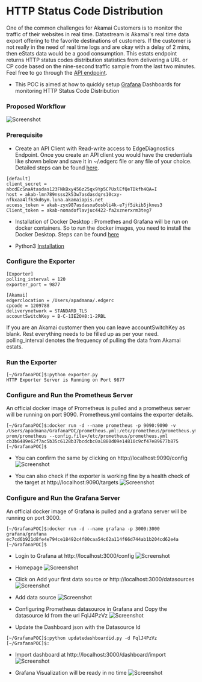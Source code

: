 # HTTP Status Code Distribution
One of the common challenges for Akamai Customers is to monitor the traffic of their websites in real time. Datastream is Akamai's real time data export offering to the favorite destinations of customers. If the customer is not really in the need of real time logs and are okay with a delay of 2 mins, then eStats data would be a good consumption. This estats endpoint returns HTTP status codes distribution statistics from delivering a URL or CP code based on the nine-second traffic sample from the last two minutes.
Feel free to go through the [API endpoint](https://techdocs.akamai.com/edge-diagnostics/reference/post-estats).

- This POC is aimed at how to quickly setup [Grafana](https://grafana.com/) Dashboards for monitoring HTTP Status Code Distribution

### Proposed Workflow
![Screenshot](images/arch.jpg)

### Prerequisite
- Create an API Client with Read-write access to EdgeDiagnostics Endpoint. Once you create an API client you would have the credentials like shown below and save it in ~/.edgerc file or any file of your choice. Detailed steps can be found [here](https://techdocs.akamai.com/developer/docs/set-up-authentication-credentials).
```
[default] 
client_secret = abcdEcSnaAtasdas123FNkBxy456z25qx9Yp5CPUxlEfQeTDkfh4QA=I 
host = akab-lmn789nsss2k53w7asdasdqrs10cxy-nfkxaa4lfk3kd6ym.luna.akamaiapis.net 
access_token = akab-zyx987asdasxa6osbli4k-e7jf5ikib5jknes3
Client_token = akab-nomadoflavjuc4422-fa2xznerxrm3teg7
```

- Installation of Docker Desktop : Promethes and Grafana will be run on docker containers. So to run the docker images, you need to install the Docker Desktop. Steps can be found [here](https://www.docker.com/products/docker-desktop/)

- Python3 [Installation](https://www.python.org/downloads/) 

### Configure the Exporter
```
[Exporter]
polling_interval = 120
exporter_port = 9877

[Akamai]
edgerclocation = /Users/apadmana/.edgerc
cpcode = 1209788
deliverynetwork = STANDARD_TLS
accountSwitchKey = B-C-1IE2OH8:1-2RBL
```
If you are an Akamai customer then you can leave accountSwitchKey as blank. Rest everything needs to be filled up as per your need.
polling_interval denotes the frequency of pulling the data from Akamai estats.


### Run the Exporter
```
[~/GrafanaPOC]$:python exporter.py 
HTTP Exporter Server is Running on Port 9877
```

### Configure and Run the Prometheus Server
An official docker image of Prometheus is pulled and a prometheus server will be running on port 9090. Prometheus.yml contains the exporter details.
```
[~/GrafanaPOC]$:docker run -d --name prometheus -p 9090:9090 -v /Users/apadmana/GrafanaPOC/prometheus.yml:/etc/prometheus/prometheus.yml prom/prometheus --config.file=/etc/prometheus/prometheus.yml
cb3b6489e62f7ac5b35c6128b37bcdcbc0a1880d09e14810c9cf47e89677b875
[~/GrafanaPOC]$
```

- You can confirm the same by clicking on http://localhost:9090/config
![Screenshot](images/promconfig.png)

- You can also check if the exporter is working fine by a health check of the target at http://localhost:9090/targets
![Screenshot](images/promtargets.png)


### Configure and Run the Grafana Server
An official docker image of Grafana is pulled and a grafana server will be running on port 3000. 
```
[~/GrafanaPOC]$:docker run -d --name grafana -p 3000:3000 grafana/grafana
ec7cd6b921d8fe4e794ce18492c4f80caa54c62a114f66d744ab1b204cd62e4a
[~/GrafanaPOC]$
```

- Login to Grafana at http://localhost:3000/config
![Screenshot](images/grafanlogin.png)

- Homepage
![Screenshot](images/grafanahome.png)

- Click on Add your first data source or http://localhost:3000/datasources
![Screenshot](images/grafanadatasource.png)

- Add data source
![Screenshot](images/grafanaadddatasource.png)

- Configuring Prometheus datasource in Grafana and Copy the datasource Id from the url FqlJ4PzVz
![Screenshot](images/grafanaprometheus.png)

- Update the Dashboard json with the Datasource Id
```
[~/GrafanaPOC]$:python updatedashboardid.py -d FqlJ4PzVz
[~/GrafanaPOC]$:
```

- Import dashboard at http://localhost:3000/dashboard/import
![Screenshot](images/grafanaimport.png)

- Grafana Visualization will be ready in no time
![Screenshot](images/grafanadashboard.png)
